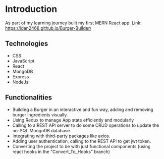 # Introduction
As part of my learning journey built my first MERN React app.
Link:  https://idan2468.github.io/Burger-Builder/

## Technologies
- CSS
- JavaScript
- React
- MongoDB
- Express
- NodeJs

## Functionalities
- Building a Burger in an interactive and fun way, adding and removing burger ingredients visually.
- Using Redux to manage App state efficiently and modularly
- Calling to a REST API server to do some CRUD operations to update the no-SQL MongoDB database.
- Integrating with third-party packages like axios.
- Adding user authentication, calling to the REST API to get jwt token.
- Converting the project to be with just functional components (using  react hooks in the "Convert_To_Hooks" branch)
